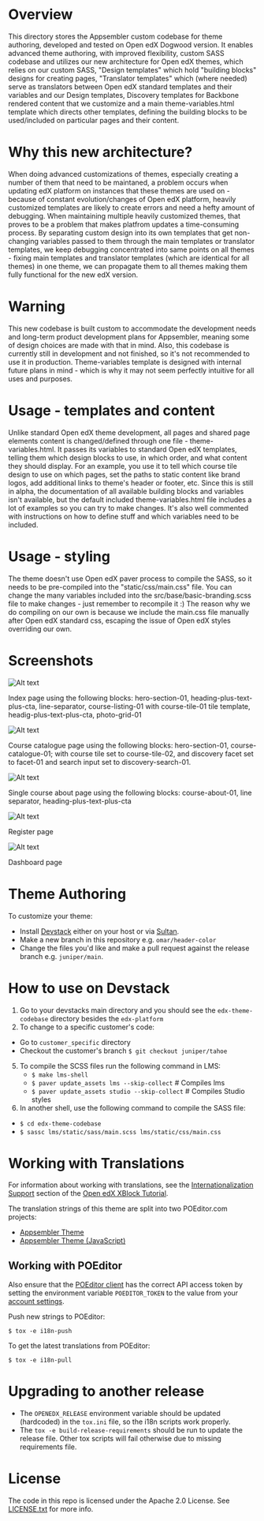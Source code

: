Overview
========

This directory stores the Appsembler custom codebase for theme authoring, developed and tested on Open edX Dogwood version.
It enables advanced theme authoring, with improved flexibility, custom SASS codebase and utilizes our new architecture for Open edX themes, which relies on our custom SASS, "Design templates" which hold "building blocks" designs for creating pages, "Translator templates" which (where needed) serve as translators between Open edX standard templates and their variables and our Design templates, Discovery templates for Backbone rendered content that we customize and a main theme-variables.html template which directs other templates, defining the building blocks to be used/included on particular pages and their content.


Why this new architecture?
==========================

When doing advanced customizations of themes, especially creating a number of them that need to be maintaned, a problem occurs when updating edX platform on instances that these themes are used on - because of constant evolution/changes of Open edX platform, heavily customized templates are likely to create errors and need a hefty amount of debugging. When maintaining multiple heavily customized themes, that proves to be a problem that makes platfrom updates a time-consuming process. By separating custom design into its own templates that get non-changing variables passed to them through the main templates or translator templates, we keep debugging concentrated into same points on all themes - fixing main templates and translator templates (which are identical for all themes) in one theme, we can propagate them to all themes making them fully functional for the new edX version.


Warning
=======

This new codebase is built custom to accommodate the development needs and long-term product development plans for Appsembler, meaning some of design choices are made with that in mind. Also, this codebase is currently still in development and not finished, so it's not recommended to use it in production. Theme-variables template is designed with internal future plans in mind - which is why it may not seem perfectly intuitive for all uses and purposes.


Usage - templates and content
=============================

Unlike standard Open edX theme development, all pages and shared page elements content is changed/defined through one file - theme-variables.html. It passes its variables to standard Open edX templates, telling them which design blocks to use, in which order, and what content they should display. For an example, you use it to tell which course tile design to use on which pages, set the paths to static content like brand logos, add additional links to theme's header or footer, etc. Since this is still in alpha, the documentation of all available building blocks and variables isn't available, but the default included theme-variables.html file includes a lot of examples so you can try to make changes. It's also well commented with instructions on how to define stuff and which variables need to be included.


Usage - styling
===============

The theme doesn't use Open edX paver process to compile the SASS, so it needs to be pre-compiled into the "static/css/main.css" file.
You can change the many variables included into the src/base/basic-branding.scss file to make changes - just remember to recompile it :)
The reason why we do compiling on our own is because we include the main.css file manually after Open edX standard css, escaping the issue of Open edX styles overriding our own.


Screenshots
========

![Alt text](/theme-index.jpg?raw=true "Index page screenshot")

Index page using the following blocks: hero-section-01, heading-plus-text-plus-cta, line-separator, course-listing-01 with course-tile-01 tile template, headig-plus-text-plus-cta, photo-grid-01

![Alt text](/theme-courses.jpg?raw=true "Course catalogue page screenshot")

Course catalogue page using the following blocks: hero-section-01, course-catalogue-01; with course tile set to course-tile-02, and discovery facet set to facet-01 and search input set to discovery-search-01.

![Alt text](/theme-course-about.jpg?raw=true "Open edX Default Theme Screenshot")

Single course about page using the following blocks: course-about-01, line separator, heading-plus-text-plus-cta

![Alt text](/theme-register.jpg?raw=true "Open edX Default Theme Screenshot")

Register page

![Alt text](/theme-dashboard.jpg?raw=true "Open edX Default Theme Screenshot")

Dashboard page


Theme Authoring
===============
To customize your theme:
- Install [Devstack](https://github.com/appsembler/devstack) either on your host or via [Sultan](https://github.com/appsembler/sultan). 
- Make a new branch in this repository e.g. `omar/header-color`
- Change the files you'd like and make a pull request against the release branch e.g. `juniper/main`.


How to use on Devstack
======================
 1. Go to your devstacks main directory and you should see the `edx-theme-codebase` directory besides the `edx-platform`
 2. To change to a specific customer's code:
   - Go to `customer_specific` directory
   - Checkout the customer's branch `$ git checkout juniper/tahoe`
 5. To compile the SCSS files run the following command in LMS:
    - `$ make lms-shell`
    - `$ paver update_assets lms --skip-collect`  # Compiles lms
    - `$ paver update_assets studio --skip-collect`  # Compiles Studio styles
 6. In another shell, use the following command to compile the SASS file:
   - `$ cd edx-theme-codebase`
   - `$ sassc lms/static/sass/main.scss lms/static/css/main.css`

	
Working with Translations
=========================
For information about working with translations, see the [Internationalization Support](http://edx.readthedocs.io/projects/xblock-tutorial/en/latest/edx_platform/edx_lms.html#internationalization-support) section of the [Open edX XBlock Tutorial](https://xblock-tutorial.readthedocs.io/en/latest/).

The translation strings of this theme are split into two POEditor.com projects:

 - [Appsembler Theme](https://poeditor.com/projects/view?id=213943)
 - [Appsembler Theme (JavaScript)](https://poeditor.com/projects/view?id=213945)

Working with POEditor
---------------------

Also ensure that the [POEditor client](https://github.com/lukin0110/poeditor-client) has the correct API access token
by setting the environment variable `POEDITOR_TOKEN` to the value from your [account settings](https://poeditor.com/account/api).

Push new strings to POEditor:
```
$ tox -e i18n-push
```

To get the latest translations from POEditor:
```
$ tox -e i18n-pull
```

Upgrading to another release
============================
 - The `OPENEDX_RELEASE` environment variable should be updated (hardcoded) in the `tox.ini` file,
so the i18n scripts work properly.
 - The `tox -e build-release-requirements` should be run to update the release file. Other tox scripts will fail otherwise due to missing requirements file.

License
=======

The code in this repo is licensed under the Apache 2.0 License.
See [LICENSE.txt](LICENSE.txt) for more info.
